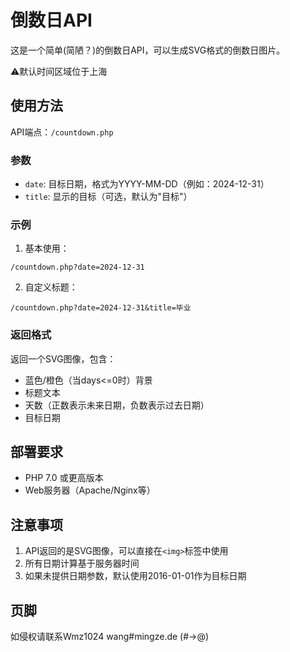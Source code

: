# 倒数日API

这是一个简单(简陋？)的倒数日API，可以生成SVG格式的倒数日图片。

⚠️默认时间区域位于上海

## 使用方法

API端点：`/countdown.php`

### 参数

- `date`: 目标日期，格式为YYYY-MM-DD（例如：2024-12-31）
- `title`: 显示的目标（可选，默认为"目标"）

### 示例

1. 基本使用：
```
/countdown.php?date=2024-12-31
```

2. 自定义标题：
```
/countdown.php?date=2024-12-31&title=毕业
```

### 返回格式

返回一个SVG图像，包含：
- 蓝色/橙色（当days<=0时）背景
- 标题文本
- 天数（正数表示未来日期，负数表示过去日期）
- 目标日期

## 部署要求

- PHP 7.0 或更高版本
- Web服务器（Apache/Nginx等）

## 注意事项

1. API返回的是SVG图像，可以直接在`<img>`标签中使用
2. 所有日期计算基于服务器时间
3. 如果未提供日期参数，默认使用2016-01-01作为目标日期

## 页脚

如侵权请联系Wmz1024 wang#mingze.de (#->@)
